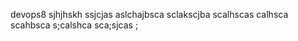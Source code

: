  devops8
 sjhjhskh
 ssjcjas
 aslchajbsca
 sclakscjba
 scalhscas
 calhsca
 scahbsca
 s;calshca
 sca;sjcas
 ;
